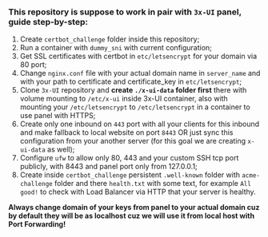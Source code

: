 ### This repository is suppose to work in pair with `3x-UI` panel, guide step-by-step:
1. Create `certbot_challenge` folder inside this repository;
2. Run a container with `dummy_sni` with current configuration;
3. Get SSL certificates with certbot in `etc/letsencrypt` for your domain via 80 port;
4. Change `nginx.conf` file with your actual domain name in `server_name` and with your path to certificate and certificate_key in `etc/letsencrypt`;
5. Clone `3x-UI` repository and **create `./x-ui-data` folder first** there with volume mounting to `/etc/x-ui` inside 3x-UI container, also with mounting your `/etc/letsencrypt` to `/etc/letsencrypt` in a container to use panel with HTTPS;
7. Create only one inbound on `443` port with all your clients for this inbound and make fallback to local website on port `8443` OR just sync this configuration from your another server (for this goal we are creating `x-ui-data` as well);
8. Configure `ufw` to allow only 80, 443 and your custom SSH tcp port publicly, with 8443 and panel port only from 127.0.0.1;
9. Create inside `certbot_challenge` persistent `.well-known` folder with `acme-challenge` folder and there `health.txt` with some text, for example `All good!` to check with Load Balancer via HTTP that your server is healthy.

**Always change domain of your keys from panel to your actual domain cuz by default they will be as localhost cuz we will use it from local host with Port Forwarding!**
